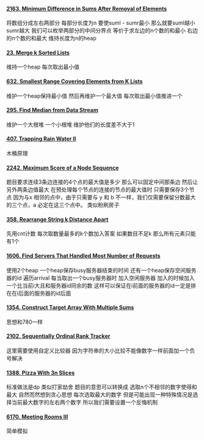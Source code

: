 #### [2163. Minimum Difference in Sums After Removal of Elements](https://leetcode.cn/problems/minimum-difference-in-sums-after-removal-of-elements/)
将数组分成左右两部分 每部分长度为n 要使suml - sumr最小 那么就要suml越小 sumr越大 我们可以枚举两部分的中间分界点 等价于求左边的n个数的和最小 右边的n个数的和最大 维持长度为n的heap 

#### [23. Merge k Sorted Lists](https://leetcode.cn/problems/merge-k-sorted-lists/)
维持一个heap 每次取出最小值

#### [632. Smallest Range Covering Elements from K Lists](https://leetcode.cn/problems/smallest-range-covering-elements-from-k-lists/)
维护一个heap保持最小值 然后再维护一个最大值 每次取出最小值推进一个 

#### [295. Find Median from Data Stream](https://leetcode.cn/problems/find-median-from-data-stream/)
维护一个大根堆 一个小根堆 维护他们的长度差不大于1

#### [407. Trapping Rain Water II](https://leetcode.cn/problems/trapping-rain-water-ii/)
木桶原理

#### [2242. Maximum Score of a Node Sequence](https://leetcode.cn/problems/maximum-score-of-a-node-sequence/)
题目要求连续3条边连接的4个点的最大值是多少 那么可以固定中间那条边 然后让另外两条边值最大 在预处理每个节点的连接的节点的最大值时 只需要保存3个节点 因为与x 相邻的点中，由于只需要与 y 和 b 不一样，我们仅需要保留分数最大的三个点，a 必定在这三个点中。
类似粉刷房子

#### [358. Rearrange String k Distance Apart](https://leetcode.cn/problems/rearrange-string-k-distance-apart/)
先用cnt计数 每次取数量最多的k个数加入答案 如果数目不足k 那么所有元素只能有1个 

#### [1606. Find Servers That Handled Most Number of Requests](https://leetcode.cn/problems/find-servers-that-handled-most-number-of-requests/)
使用2个heap 一个heap保存busy服务器结束的时间 还有一个heap保存空间服务器的id  遍历arrival 每当取出一个busy服务器时 加入空闲服务器 加入的时候加入一个比当前i大且和服务器id同余的数 这样可以保证在i前面的服务器的id一定是排在在i后面的服务器的id后面

#### [1354. Construct Target Array With Multiple Sums](https://leetcode.cn/problems/construct-target-array-with-multiple-sums/)
思想和780一样 

#### [2102. Sequentially Ordinal Rank Tracker](https://leetcode.cn/problems/sequentially-ordinal-rank-tracker/)
这里需要使用自定义比较器 因为字符串的大小比较不能像数字一样前面加一个负号解决 

#### [1388. Pizza With 3n Slices](https://leetcode.cn/problems/pizza-with-3n-slices/)
标准做法是dp 类似打家劫舍
题目的意思可以转换成 选取n个不相邻的数字使得和最大 
自然而然想到贪心思想 每次选取最大的数字 但是可能出现一种特殊情况是选择当前最大数字的左右两个数字 所以我们需要设置一个反悔机制

#### [6170. Meeting Rooms III](https://leetcode.cn/problems/meeting-rooms-iii/)
简单模拟 
<!--stackedit_data:
eyJoaXN0b3J5IjpbLTQ2MTQ1MzAyMl19
-->